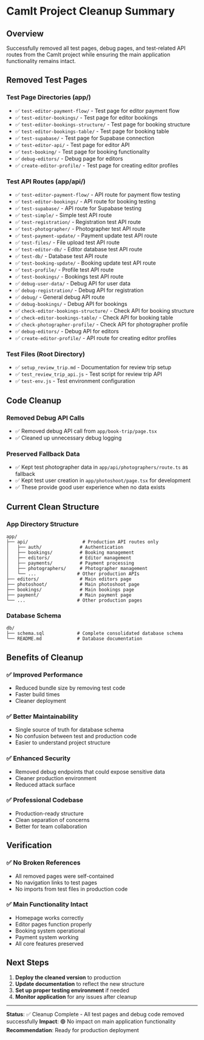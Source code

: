 # CamIt Project Cleanup Summary

## Overview
Successfully removed all test pages, debug pages, and test-related API routes from the CamIt project while ensuring the main application functionality remains intact.

## Removed Test Pages

### Test Page Directories (app/)
- ✅ `test-editor-payment-flow/` - Test page for editor payment flow
- ✅ `test-editor-bookings/` - Test page for editor bookings
- ✅ `test-editor-bookings-structure/` - Test page for booking structure
- ✅ `test-editor-bookings-table/` - Test page for booking table
- ✅ `test-supabase/` - Test page for Supabase connection
- ✅ `test-editor-api/` - Test page for editor API
- ✅ `test-booking/` - Test page for booking functionality
- ✅ `debug-editors/` - Debug page for editors
- ✅ `create-editor-profile/` - Test page for creating editor profiles

### Test API Routes (app/api/)
- ✅ `test-editor-payment-flow/` - API route for payment flow testing
- ✅ `test-editor-bookings/` - API route for booking testing
- ✅ `test-supabase/` - API route for Supabase testing
- ✅ `test-simple/` - Simple test API route
- ✅ `test-registration/` - Registration test API route
- ✅ `test-photographer/` - Photographer test API route
- ✅ `test-payment-update/` - Payment update test API route
- ✅ `test-files/` - File upload test API route
- ✅ `test-editor-db/` - Editor database test API route
- ✅ `test-db/` - Database test API route
- ✅ `test-booking-update/` - Booking update test API route
- ✅ `test-profile/` - Profile test API route
- ✅ `test-bookings/` - Bookings test API route
- ✅ `debug-user-data/` - Debug API for user data
- ✅ `debug-registration/` - Debug API for registration
- ✅ `debug/` - General debug API route
- ✅ `debug-bookings/` - Debug API for bookings
- ✅ `check-editor-bookings-structure/` - Check API for booking structure
- ✅ `check-editor-bookings-table/` - Check API for booking table
- ✅ `check-photographer-profile/` - Check API for photographer profile
- ✅ `debug-editors/` - Debug API for editors
- ✅ `create-editor-profile/` - API route for creating editor profiles

### Test Files (Root Directory)
- ✅ `setup_review_trip.md` - Documentation for review trip setup
- ✅ `test_review_trip_api.js` - Test script for review trip API
- ✅ `test-env.js` - Test environment configuration

## Code Cleanup

### Removed Debug API Calls
- ✅ Removed debug API call from `app/book-trip/page.tsx`
- ✅ Cleaned up unnecessary debug logging

### Preserved Fallback Data
- ✅ Kept test photographer data in `app/api/photographers/route.ts` as fallback
- ✅ Kept test user creation in `app/photoshoot/page.tsx` for development
- ✅ These provide good user experience when no data exists

## Current Clean Structure

### App Directory Structure
```
app/
├── api/                    # Production API routes only
│   ├── auth/              # Authentication
│   ├── bookings/          # Booking management
│   ├── editors/           # Editor management
│   ├── payments/          # Payment processing
│   ├── photographers/     # Photographer management
│   └── ...               # Other production APIs
├── editors/               # Main editors page
├── photoshoot/            # Main photoshoot page
├── bookings/              # Main bookings page
├── payment/               # Main payment page
└── ...                   # Other production pages
```

### Database Schema
```
db/
├── schema.sql            # Complete consolidated database schema
└── README.md             # Database documentation
```

## Benefits of Cleanup

### ✅ Improved Performance
- Reduced bundle size by removing test code
- Faster build times
- Cleaner deployment

### ✅ Better Maintainability
- Single source of truth for database schema
- No confusion between test and production code
- Easier to understand project structure

### ✅ Enhanced Security
- Removed debug endpoints that could expose sensitive data
- Cleaner production environment
- Reduced attack surface

### ✅ Professional Codebase
- Production-ready structure
- Clean separation of concerns
- Better for team collaboration

## Verification

### ✅ No Broken References
- All removed pages were self-contained
- No navigation links to test pages
- No imports from test files in production code

### ✅ Main Functionality Intact
- Homepage works correctly
- Editor pages function properly
- Booking system operational
- Payment system working
- All core features preserved

## Next Steps

1. **Deploy the cleaned version** to production
2. **Update documentation** to reflect the new structure
3. **Set up proper testing environment** if needed
4. **Monitor application** for any issues after cleanup

---

**Status**: ✅ Cleanup Complete - All test pages and debug code removed successfully
**Impact**: 🟢 No impact on main application functionality
**Recommendation**: Ready for production deployment
